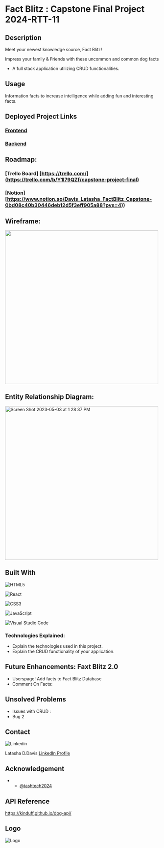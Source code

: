 # Fact Blitz : Capstone Final Project 2024-RTT-11

## Description
Meet your newest knowledge source, Fact Blitz!

Impress your family & Friends with these uncommon and common dog facts

* A full stack application utilizing CRUD functionalities. 

## Usage
Information facts to increase intelligence while adding fun and interesting facts.

## Deployed Project Links
### [Frontend](https://frontend.com/)

### [Backend](https://github.com/tashtech2024/factblitz-backend.git)

## Roadmap:
### [Trello Board] [https://trello.com/](https://trello.com/b/Y1I79QZf/capstone-project-final)
### [Notion] [https://www.notion.so/Davis_Latasha_FactBlitz_Capstone-0bd08c40b30446deb12d5f3eff905a88?pvs=4))

## Wireframe:
<img width="500" alt="" src="">

## Entity Relationship Diagram:
<img width="500" alt="Screen Shot 2023-05-03 at 1 28 37 PM" src="">


## Built With

![HTML5](https://img.shields.io/badge/html5-%23E34F26.svg?style=for-the-badge&logo=html5&logoColor=white)

![React](https://img.shields.io/badge/React-20232A?style=for-the-badge&logo=react&logoColor=61DAFB)

![CSS3](https://img.shields.io/badge/css3-%231572B6.svg?style=for-the-badge&logo=css3&logoColor=white)

![JavaScript](https://img.shields.io/badge/javascript-%23323330.svg?style=for-the-badge&logo=javascript&logoColor=%23F7DF1E)

![Visual Studio Code](https://img.shields.io/badge/Visual%20Studio%20Code-0078d7.svg?style=for-the-badge&logo=visual-studio-code&logoColor=white)

### Technologies Explained:
* Explain the technologies used in this project. 
* Explain the CRUD functionality of your application.


## Future Enhancements: Faxt Blitz 2.0
* Userspage! Add facts to Fact Blitz Database
* Comment On Facts: 

## Unsolved Problems
* Issues with CRUD : 
* Bug 2 

## Contact
![Linkedin](https://img.shields.io/badge/LinkedIn-0077B5?style=for-the-badge&logo=linkedin&logoColor=white)    

Latasha D.Davis
[LinkedIn Profile](https://www.linkedin.com/in/latashaddavis/)

## Acknowledgement
* - [@tashtech2024](vhttps://github.com/tashtech2024)

## API Reference

https://kinduff.github.io/dog-api/

## Logo

![Logo](https://lh3.googleusercontent.com/pw/AP1GczMvq0NN5f5wQveD1fP1vc1DCWuA2wyyhL7NQjsd_YjJEXunZi2IJUSTBjxzm0ZwH7fJ1IQiJyTB3AprbZPzx_BXsk7-fcR_BQxa5S_idQnXSaGJuvLO07j0BtBkop9iQB586v8bz7wHtFYsWzekcSQL-WlOngdeAKzsjCRhtIDmTJm9dAHMCUY4arUk0ImTjnhQt22q4B_NXx5pfo_DDte13L6toOlznHzwfYruc53H38LuNgK2YeKMVAXvj6FVNgWWPePJUtQYvSujhFuYMjCICp1zE_ZVAOEfoPFAWczsRpaoGZe6EBN923SdsQWXCyULvc0q3O_KNSTXMsl9FaSGo5bHT2ktG4UKDJd8BGM65RqHeIZVzGiyrKWFNREAGFAX863DyEgiLo9hs5E9Co1XLnO20URSfG2Cg4DCFlhTUQ_8dGBqlToqa3j0UDGIikIJkZazeDjgixyZ2nLxOzspKu1hiVMTR_fUQT0fIxlBqGpBJsErjp1y6jdOtxi3HGDKTRmaxqg-XP5UOqTG7jK_YXEV8oSWu9k49kmso7Vz9jnD5tkilcqBjgTstlgo_AgR4mhgS8F1csTbTSFnuOLAvFIhMZPe63sAF0pir9Ij_Q8qOxmGd8kcB1Zwj0TRarW119cTkQq1tZw334uK7Evhh_-jXMEyue6NELN7XIOualF_EhxhkomkBqDChKC8hLeNN2T8BPFLR1RqMEY_-KNHhgWWCW_6mmh38tmZaz8i7OS3g0Hn7g3cp1vog1A2UZOa7lXqnJbhX7FAeT8Gj39L-jDuGBsmcZ7iIHvHcQDTfvA7UbFlvSh6BkFreHvqi1IEhhYRnmS5J18FxCfGW9sApoAPmMOr5LLziP3wsQKbWB9HbPxJbnjhz3_OcEXEsArxBO4MIFIxvyuZ2DOBPG-A9KLYuVO2tu2tYSGDaD4oxRxH5qVssF3SSZQw6TXnUXUtSXQWQuU41Xgm91zcZvGZuSxv3kcwgw=w789-h393-s-no-gm?authuser=0)


